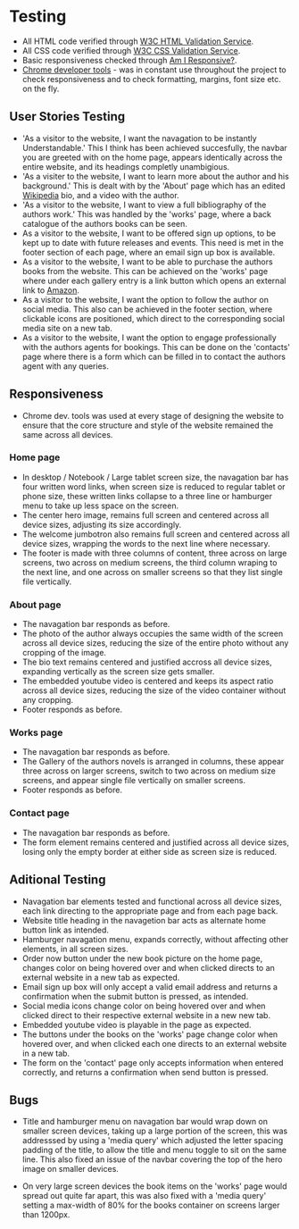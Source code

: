 # Testing

* All HTML code verified through [W3C HTML Validation Service](https://validator.w3.org/).
* All CSS code verified through [W3C CSS Validation Service](https://jigsaw.w3.org/css-validator/).
* Basic responsiveness checked through [Am I Responsive?](http://ami.responsivedesign.is/).
* [Chrome developer tools](https://developers.google.com/web/tools/chrome-devtools) - was in constant use throughout the 
project to check responsiveness and to check formatting, margins, font size etc. on the fly.

## User Stories Testing

* 'As a visitor to the website, I want the navagation to be instantly Understandable.' 
This I think has been achieved succesfully, the navbar you are greeted with on the home page, appears identically
across the entire website, and its headings completly unambigious.
* 'As a visiter to the website, I want to learn more about the author and his background.'
This is dealt with by the 'About' page which has an edited [Wikipedia](https://en.wikipedia.org/wiki/Kazuo_Ishiguro)
bio, and a video with the author.
* 'As a visitor to the website, I want to view a full bibliography of the authors work.' This was handled by the 'works'
page, where a back catalogue of the authors books can be seen.
* As a visitor to the website, I want to be offered sign up options, to be kept up to date with future releases and events.
This need is met in the footer section of each page, where an email sign up box is available.
* As a visitor to the website, I want to be able to purchase the authors books from the website. This can be achieved 
on the 'works' page where under each gallery entry is a link button which opens an external link to [Amazon](amazon.co.uk).
* As a visitor to the website, I want the option to follow the author on social media. This also can be achieved in the 
footer section, where clickable icons are positioned, which direct to the corresponding social media site on a new tab.
* As a visitor to the website, I want the option to engage professionally with the authors agents for bookings. This can be 
done on the 'contacts' page where there is a form which can be filled in to contact the authors agent with any queries.

## Responsiveness

* Chrome dev. tools was used at every stage of designing the website to ensure that the core structure and style of 
the website remained the same across all devices.

### Home page

* In desktop / Notebook / Large tablet screen size, the navagation bar has four written word links,
when screen size is reduced to regular tablet or phone size, these written links collapse to a three line or hamburger
menu to take up less space on the screen.
* The center hero image, remains full screen and centered across all device sizes, adjusting its size accordingly.
* The welcome jumbotron also remains full screen and centered across all device sizes, wrapping the words to the next line 
where necessary.
* The footer is made with three columns of content, three across on large screens, two across on medium screens,
the third column wraping to the next line, and one across on smaller screens so that they list single file vertically.

### About page

* The navagation bar responds as before.
* The photo of the author always occupies the same width of the screen across all device sizes, reducing the size of the entire 
photo without any cropping of the image.
* The bio text remains centered and justified accross all device sizes, expanding vertically as the screen size gets smaller.
* The embedded youtube video is centered and keeps its aspect ratio across all device sizes, reducing the size of the video 
container without any cropping.
* Footer responds as before.

### Works page

* The navagation bar responds as before.
* The Gallery of the authors novels is arranged in columns, these appear three across on larger screens,
switch to two across on medium size screens, and appear single file vertically on smaller screens.
* Footer responds as before.

### Contact page

* The navagation bar responds as before.
* The form element remains centered and justified across all device sizes, losing only the empty border at either side as
screen size is reduced.

## Aditional Testing

* Navagation bar elements tested and functional across all device sizes, each link directing to the appropriate page
and from each page back.
* Website title heading in the navagetion bar acts as alternate home button link as intended.
* Hamburger navagation menu, expands correctly, without affecting other elements, in all screen sizes.
* Order now button under the new book picture on the home page, changes color on being hovered over and when clicked directs to 
an external website in a new tab as expected.
* Email sign up box will only accept a valid email address and returns a confirmation when the submit button is pressed,
as intended.
* Social media icons change color on being hovered over and when clicked direct to their respective external website in 
a new new tab.
* Embedded youtube video is playable in the page as expected.
* The buttons under the books on the 'works' page change color when hovered over, and when clicked each one directs to
 an external website in a new tab.
 * The form on the 'contact' page only accepts information when entered correctly, and returns a confirmation when send
 button is pressed.

## Bugs 

* Title and hamburger menu on navagation bar would wrap down on smaller screen devices, taking up a large portion of the 
screen, this was addresssed by using a 'media query' which adjusted the letter spacing padding of the title, to 
allow the title and menu toggle to sit on the same line. This also fixed an issue of the navbar covering the top of the hero 
image on smaller devices.

* On very large screen devices the book items on the 'works' page would spread out quite far apart, this was also 
fixed with a 'media query' setting a max-width of 80% for the books container on screens larger than 1200px.






